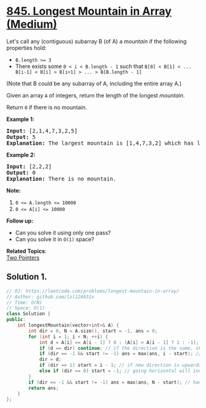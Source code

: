 # [845. Longest Mountain in Array (Medium)](https://leetcode.com/problems/longest-mountain-in-array/)

<p>Let's call any (contiguous) subarray B (of A)&nbsp;a <em>mountain</em> if the following properties hold:</p>

<ul>
	<li><code>B.length &gt;= 3</code></li>
	<li>There exists some <code>0 &lt; i&nbsp;&lt; B.length - 1</code> such that <code>B[0] &lt; B[1] &lt; ... B[i-1] &lt; B[i] &gt; B[i+1] &gt; ... &gt; B[B.length - 1]</code></li>
</ul>

<p>(Note that B could be any subarray of A, including the entire array A.)</p>

<p>Given an array <code>A</code>&nbsp;of integers,&nbsp;return the length of the longest&nbsp;<em>mountain</em>.&nbsp;</p>

<p>Return <code>0</code> if there is no mountain.</p>

<p><strong>Example 1:</strong></p>

<pre><strong>Input: </strong>[2,1,4,7,3,2,5]
<strong>Output: </strong>5
<strong>Explanation: </strong>The largest mountain is [1,4,7,3,2] which has length 5.
</pre>

<p><strong>Example 2:</strong></p>

<pre><strong>Input: </strong>[2,2,2]
<strong>Output: </strong>0
<strong>Explanation: </strong>There is no mountain.
</pre>

<p><strong>Note:</strong></p>

<ol>
	<li><code>0 &lt;= A.length &lt;= 10000</code></li>
	<li><code>0 &lt;= A[i] &lt;= 10000</code></li>
</ol>

<p><strong>Follow up:</strong></p>

<ul>
	<li>Can you solve it using only one pass?</li>
	<li>Can you solve it in <code>O(1)</code> space?</li>
</ul>


**Related Topics**:  
[Two Pointers](https://leetcode.com/tag/two-pointers/)

## Solution 1.

```cpp
// OJ: https://leetcode.com/problems/longest-mountain-in-array/
// Author: github.com/lzl124631x
// Time: O(N)
// Space: O(1)
class Solution {
public:
    int longestMountain(vector<int>& A) {
        int dir = 0, N = A.size(), start = -1, ans = 0;
        for (int i = 1; i < N; ++i) {
            int d = A[i] == A[i - 1] ? 0 : (A[i] > A[i - 1] ? 1 : -1); // the new direction
            if (d == dir) continue; // if the direction is the same, skip
            if (dir == -1 && start != -1) ans = max(ans, i - start); // if we have a valid starting point and we are going downwards, we can try to update the answer
            dir = d;
            if (dir == 1) start = i - 1; // if new direction is upwards, set the starting point
            else if (dir == 0) start = -1; // going horizontal will invalidate the starting point.
        }
        if (dir == -1 && start != -1) ans = max(ans, N - start); // handle the case where the downward section reaches the end.
        return ans;
    }
};
```